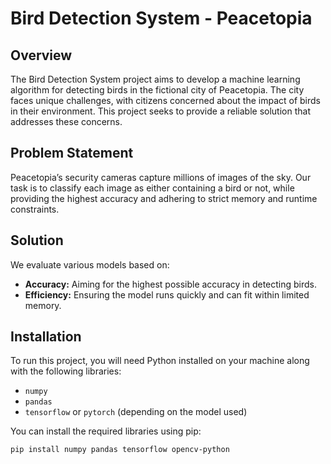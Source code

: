 # Bird Detection System - Peacetopia

## Overview
The Bird Detection System project aims to develop a machine learning algorithm for detecting birds in the fictional city of Peacetopia. The city faces unique challenges, with citizens concerned about the impact of birds in their environment. This project seeks to provide a reliable solution that addresses these concerns.

## Problem Statement
Peacetopia’s security cameras capture millions of images of the sky. Our task is to classify each image as either containing a bird or not, while providing the highest accuracy and adhering to strict memory and runtime constraints.

## Solution
We evaluate various models based on:
- **Accuracy:** Aiming for the highest possible accuracy in detecting birds.
- **Efficiency:** Ensuring the model runs quickly and can fit within limited memory.

## Installation
To run this project, you will need Python installed on your machine along with the following libraries:
- `numpy`
- `pandas`
- `tensorflow` or `pytorch` (depending on the model used)

You can install the required libraries using pip:
```bash
pip install numpy pandas tensorflow opencv-python

